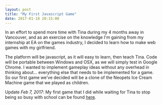```yaml
---
layout: post
title: "My First Javascript Game"
date: 2017-01-18 20:15:00
---
```


In an effort to spend more time with Tina during my 4 months away in Vancouver, and as an exercise on the knowledge I'm gaining from my internship at EA on the games industry, I decided to learn how to make web games with my girlfriend.

The platform will be javascript, as it will easy to learn, then teach Tina. Code will be portable between Windows and OSX, as we will simply test in Google Chrome. I wanted to implement gameplay ideas without any overhead in thinking about... everything else that needs to be implemented for a game. So our first game we've decided will be a clone of the Neopets Ice Cream Machine game that we played as children.

Update *Feb 7, 2017*: My first game that I did while waiting for Tina to stop being so busy with school can be found [here](http://alexanderyshi.github.io/projects/spacewars/index.html).